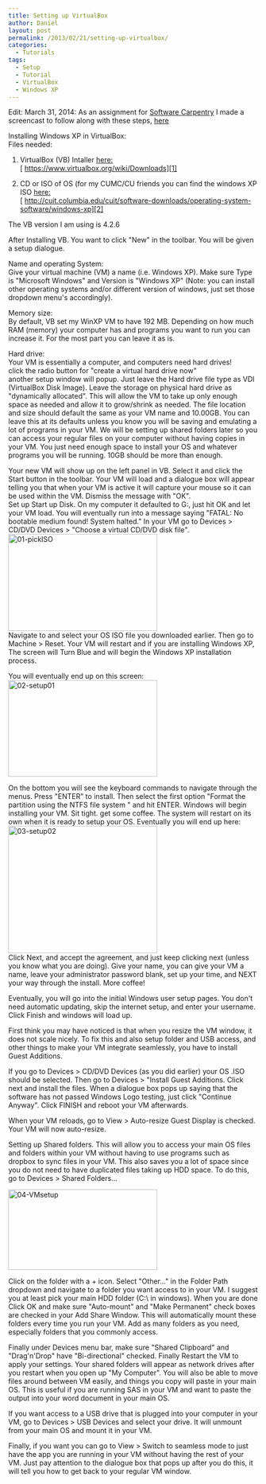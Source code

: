```yaml
---
title: Setting up VirtualBox
author: Daniel
layout: post
permalink: /2013/02/21/setting-up-virtualbox/
categories:
  - Tutorials
tags:
  - Setup
  - Tutorial
  - VirtualBox
  - Windows XP
---
```

Edit: March 31, 2014: As an assignment for <a href="http://software-carpentry.org/" title="Software Carpentry" target="_blank">Software Carpentry</a> I made a screencast to follow along with these steps, <a href="https://www.youtube.com/watch?v=5q_K4sIwJ0E" title="here" target="_blank">here</a>

Installing Windows XP in VirtualBox:  
Files needed:  
1. VirtualBox (VB) Intaller [here:][1]  
[ https://www.virtualbox.org/wiki/Downloads][1]

1.  CD or ISO of OS (for my CUMC/CU friends you can find the windows XP ISO [here:][2]  
    [ http://cuit.columbia.edu/cuit/software-downloads/operating-system-software/windows-xp][2]

The VB version I am using is 4.2.6

After Installing VB. You want to click "New" in the toolbar. You will be given a setup dialogue.

Name and operating System:  
Give your virtual machine (VM) a name (i.e. Windows XP). Make sure Type is "Microsoft Windows" and Version is "Windows XP" (Note: you can install other operating systems and/or different version of windows, just set those dropdown menu's accordingly).

Memory size:  
By default, VB set my WinXP VM to have 192 MB. Depending on how much RAM (memory) your computer has and programs you want to run you can increase it. For the most part you can leave it as is.

Hard drive:  
Your VM is essentially a computer, and computers need hard drives!  
click the radio button for "create a virtual hard drive now"  
another setup window will popup. Just leave the Hard drive file type as VDI (VirtualBox Disk Image). Leave the storage on physical hard drive as "dynamically allocated". This will allow the VM to take up only enough space as needed and allow it to grow/shrink as needed. The file location and size should default the same as your VM name and 10.00GB. You can leave this at its defaults unless you know you will be saving and emulating a lot of programs in your VM. We will be setting up shared folders later so you can access your regular files on your computer without having copies in your VM. You just need enough space to install your OS and whatever programs you will be running. 10GB should be more than enough.

Your new VM will show up on the left panel in VB. Select it and click the Start button in the toolbar. Your VM will load and a dialogue box will appear telling you that when your VM is active it will capture your mouse so it can be used within the VM. Dismiss the message with "OK".  
Set up Start up Disk. On my computer it defaulted to G:, just hit OK and let your VM load. You will eventually run into a message saying "FATAL: No bootable medium found! System halted." In your VM go to Devices > CD/DVD Devices > "Choose a virtual CD/DVD disk file".  
[<img class="aligncenter size-medium wp-image-121" alt="01-pickISO" src="http://www.mrdanielchen.com/wp-content/uploads/2013/02/01-pickISO-300x195.png" width="300" height="195" />][3]  
Navigate to and select your OS ISO file you downloaded earlier. Then go to Machine > Reset. Your VM will restart and if you are installing Windows XP, The screen will Turn Blue and will begin the Windows XP installation process.

You will eventually end up on this screen:  
[<img class="aligncenter" alt="02-setup01" src="http://www.mrdanielchen.com/wp-content/uploads/2013/02/02-setup01-300x194.png" width="300" height="194" />][4]

On the bottom you will see the keyboard commands to navigate through the menus. Press "ENTER" to install. Then select the first option "Format the partition using the NTFS file system <Quick>" and hit ENTER. Windows will begin installing your VM. Sit tight. get some coffee. The system will restart on its own when it is ready to setup your OS. Eventually you will end up here:  
[<img class="aligncenter" alt="03-setup02" src="http://www.mrdanielchen.com/wp-content/uploads/2013/02/03-setup02-300x256.png" width="300" height="256" />][5]  
Click Next, and accept the agreement, and just keep clicking next (unless you know what you are doing). Give your name, you can give your VM a name, leave your administrator password blank, set up your time, and NEXT your way through the install. More coffee!

Eventually, you will go into the initial Windows user setup pages. You don't need automatic updating, skip the internet setup, and enter your username. Click Finish and windows will load up.

First think you may have noticed is that when you resize the VM window, it does not scale nicely. To fix this and also setup folder and USB access, and other things to make your VM integrate seamlessly, you have to install Guest Additions.

If you go to Devices > CD/DVD Devices (as you did earlier) your OS .ISO should be selected. Then go to Devices > "Install Guest Additions. Click next and install the files. When a dialogue box pops up saying that the software has not passed Windows Logo testing, just click "Continue Anyway". Click FINISH and reboot your VM afterwards.

When your VM reloads, go to View > Auto-resize Guest Display is checked. Your VM will now auto-resize.

Setting up Shared folders. This will allow you to access your main OS files and folders within your VM without having to use programs such as dropbox to sync files in your VM. This also saves you a lot of space since you do not need to have duplicated files taking up HDD space. To do this, go to Devices > Shared Folders...

[<img class="aligncenter" alt="04-VMsetup" src="http://www.mrdanielchen.com/wp-content/uploads/2013/02/04-VMsetup-300x162.png" width="300" height="162" />][6]

Click on the folder with a + icon. Select "Other..." in the Folder Path dropdown and navigate to a folder you want access to in your VM. I suggest you at least pick your main HDD folder (C:\ in windows). When you are done Click OK and make sure "Auto-mount" and "Make Permanent" check boxes are checked in your Add Share Window. This will automatically mount these folders every time you run your VM. Add as many folders as you need, especially folders that you commonly access.

Finally under Devices menu bar, make sure "Shared Clipboard" and "Drag'n'Drop" have "Bi-directional" checked. Finally Restart the VM to apply your settings. Your shared folders will appear as network drives after you restart when you open up "My Computer". You will also be able to move files around between VM easily, and things you copy will paste in your main OS. This is useful if you are running SAS in your VM and want to paste the output into your word document in your main OS.

If you want access to a USB drive that is plugged into your computer in your VM, go to Devices > USB Devices and select your drive. It will unmount from your main OS and mount it in your VM.

Finally, if you want you can go to View > Switch to seamless mode to just have the app you are running in your VM without having the rest of your VM. Just pay attention to the dialogue box that pops up after you do this, it will tell you how to get back to your regular VM window.

 [1]: https://www.virtualbox.org/wiki/Downloads
 [2]: http://cuit.columbia.edu/cuit/software-downloads/operating-system-software/windows-xp
 [3]: http://www.mrdanielchen.com/wp-content/uploads/2013/02/01-pickISO.png
 [4]: http://www.mrdanielchen.com/wp-content/uploads/2013/02/02-setup01.png
 [5]: http://www.mrdanielchen.com/wp-content/uploads/2013/02/03-setup02.png
 [6]: http://www.mrdanielchen.com/wp-content/uploads/2013/02/04-VMsetup.png